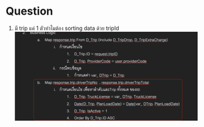 # Question

1. มี trip แค่ 1 ตัวทำไมต้อง sorting data ด้วย tripId
![The San Juan Mountains are beautiful!](question1.png)